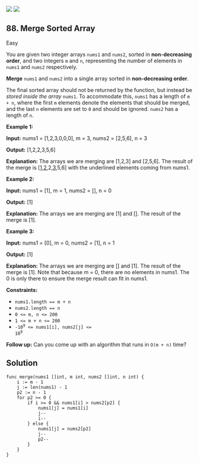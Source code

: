 [![](https://img.shields.io/github/stars/LeetCode-Top-Interview-150/LeetCode-Top-Interview-150?label=Stars&style=flat-square)](https://github.com/LeetCode-Top-Interview-150/LeetCode-Top-Interview-150)
[![](https://img.shields.io/github/forks/LeetCode-Top-Interview-150/LeetCode-Top-Interview-150?label=Fork%20me%20on%20GitHub%20&style=flat-square)](https://github.com/LeetCode-Top-Interview-150/LeetCode-Top-Interview-150/fork)

## 88\. Merge Sorted Array

Easy

You are given two integer arrays `nums1` and `nums2`, sorted in **non-decreasing order**, and two integers `m` and `n`, representing the number of elements in `nums1` and `nums2` respectively.

**Merge** `nums1` and `nums2` into a single array sorted in **non-decreasing order**.

The final sorted array should not be returned by the function, but instead be _stored inside the array_ `nums1`. To accommodate this, `nums1` has a length of `m + n`, where the first `m` elements denote the elements that should be merged, and the last `n` elements are set to `0` and should be ignored. `nums2` has a length of `n`.

**Example 1:**

**Input:** nums1 = [1,2,3,0,0,0], m = 3, nums2 = [2,5,6], n = 3

**Output:** [1,2,2,3,5,6]

**Explanation:** The arrays we are merging are [1,2,3] and [2,5,6]. The result of the merge is [<ins>1</ins>,<ins>2</ins>,2,<ins>3</ins>,5,6] with the underlined elements coming from nums1.

**Example 2:**

**Input:** nums1 = [1], m = 1, nums2 = [], n = 0

**Output:** [1]

**Explanation:** The arrays we are merging are [1] and []. The result of the merge is [1].

**Example 3:**

**Input:** nums1 = [0], m = 0, nums2 = [1], n = 1

**Output:** [1]

**Explanation:** The arrays we are merging are [] and [1]. The result of the merge is [1]. Note that because m = 0, there are no elements in nums1. The 0 is only there to ensure the merge result can fit in nums1.

**Constraints:**

*   `nums1.length == m + n`
*   `nums2.length == n`
*   `0 <= m, n <= 200`
*   `1 <= m + n <= 200`
*   <code>-10<sup>9</sup> <= nums1[i], nums2[j] <= 10<sup>9</sup></code>

**Follow up:** Can you come up with an algorithm that runs in `O(m + n)` time?

## Solution

```golang
func merge(nums1 []int, m int, nums2 []int, n int) {
	i := m - 1
	j := len(nums1) - 1
	p2 := n - 1
	for p2 >= 0 {
		if i >= 0 && nums1[i] > nums2[p2] {
			nums1[j] = nums1[i]
			j--
			i--
		} else {
			nums1[j] = nums2[p2]
			j--
			p2--
		}
	}
}
```